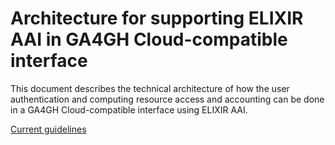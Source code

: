 # Architecture for supporting ELIXIR AAI in GA4GH Cloud-compatible interface

This document describes the technical architecture of how the user
authentication and computing resource access and accounting can be done in a
GA4GH Cloud-compatible interface using ELIXIR AAI.

[Current guidelines][elixir-aai-guidelines]

[elixir-aai-guidelines]: guidelines.md
